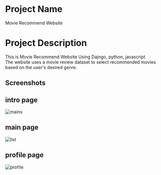 # Project Name
Movie Recommend Website

# Project Description
This is Movie Recommend Website Using Dajngo, python, javascript  
The website uses a movie review dataset to select recommended movies based on the user's desired genre.

## Screenshots

## intro page 
![mains](https://user-images.githubusercontent.com/55237012/73512006-492a1a80-442b-11ea-934f-109f24a14442.PNG)
## main page
![list](https://user-images.githubusercontent.com/55237012/73512026-5ba45400-442b-11ea-9cfd-1239acb3ea03.PNG)
## profile page
![profile](https://user-images.githubusercontent.com/55237012/73512028-5cd58100-442b-11ea-9c63-0c616c43c964.PNG)
